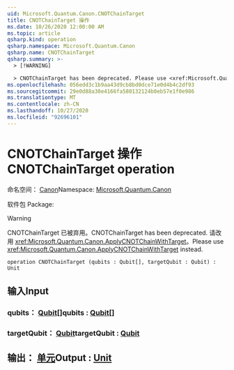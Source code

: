 ```yaml
---
uid: Microsoft.Quantum.Canon.CNOTChainTarget
title: CNOTChainTarget 操作
ms.date: 10/26/2020 12:00:00 AM
ms.topic: article
qsharp.kind: operation
qsharp.namespace: Microsoft.Quantum.Canon
qsharp.name: CNOTChainTarget
qsharp.summary: >-
  > [!WARNING]

  > CNOTChainTarget has been deprecated. Please use <xref:Microsoft.Quantum.Canon.ApplyCNOTChainWithTarget> instead.
ms.openlocfilehash: 056edd3c1b9aa43d9cb8bd0dce71e0d4b4c2df93
ms.sourcegitcommit: 29e0d88a30e4166fa580132124b0eb57e1f0e986
ms.translationtype: MT
ms.contentlocale: zh-CN
ms.lasthandoff: 10/27/2020
ms.locfileid: "92696101"
---
```

# <a name="cnotchaintarget-operation"></a><span data-ttu-id="91af9-102">CNOTChainTarget 操作</span><span class="sxs-lookup"><span data-stu-id="91af9-102">CNOTChainTarget operation</span></span>

<span data-ttu-id="91af9-103">命名空间： [Canon](xref:Microsoft.Quantum.Canon)</span><span class="sxs-lookup"><span data-stu-id="91af9-103">Namespace: [Microsoft.Quantum.Canon](xref:Microsoft.Quantum.Canon)</span></span>

<span data-ttu-id="91af9-104">软件包 [](https://nuget.org/packages/)</span><span class="sxs-lookup"><span data-stu-id="91af9-104">Package: [](https://nuget.org/packages/)</span></span>


> [!WARNING]
> <span data-ttu-id="91af9-105">CNOTChainTarget 已被弃用。</span><span class="sxs-lookup"><span data-stu-id="91af9-105">CNOTChainTarget has been deprecated.</span></span> <span data-ttu-id="91af9-106">请改用 <xref:Microsoft.Quantum.Canon.ApplyCNOTChainWithTarget>。</span><span class="sxs-lookup"><span data-stu-id="91af9-106">Please use <xref:Microsoft.Quantum.Canon.ApplyCNOTChainWithTarget> instead.</span></span>



```qsharp
operation CNOTChainTarget (qubits : Qubit[], targetQubit : Qubit) : Unit
```


## <a name="input"></a><span data-ttu-id="91af9-107">输入</span><span class="sxs-lookup"><span data-stu-id="91af9-107">Input</span></span>

### <a name="qubits--qubit"></a><span data-ttu-id="91af9-108">qubits： [Qubit](xref:microsoft.quantum.lang-ref.qubit)[]</span><span class="sxs-lookup"><span data-stu-id="91af9-108">qubits : [Qubit](xref:microsoft.quantum.lang-ref.qubit)[]</span></span>




### <a name="targetqubit--qubit"></a><span data-ttu-id="91af9-109">targetQubit： [Qubit](xref:microsoft.quantum.lang-ref.qubit)</span><span class="sxs-lookup"><span data-stu-id="91af9-109">targetQubit : [Qubit](xref:microsoft.quantum.lang-ref.qubit)</span></span>





## <a name="output--unit"></a><span data-ttu-id="91af9-110">输出： [单元](xref:microsoft.quantum.lang-ref.unit)</span><span class="sxs-lookup"><span data-stu-id="91af9-110">Output : [Unit](xref:microsoft.quantum.lang-ref.unit)</span></span>


